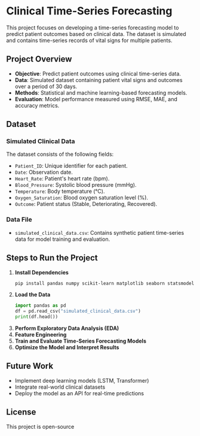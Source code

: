 # Clinical Time-Series Forecasting

This project focuses on developing a time-series forecasting model to predict patient outcomes based on clinical data. The dataset is simulated and contains time-series records of vital signs for multiple patients.

## Project Overview
- **Objective**: Predict patient outcomes using clinical time-series data.
- **Data**: Simulated dataset containing patient vital signs and outcomes over a period of 30 days.
- **Methods**: Statistical and machine learning-based forecasting models.
- **Evaluation**: Model performance measured using RMSE, MAE, and accuracy metrics.

## Dataset
### Simulated Clinical Data
The dataset consists of the following fields:
- `Patient_ID`: Unique identifier for each patient.
- `Date`: Observation date.
- `Heart_Rate`: Patient's heart rate (bpm).
- `Blood_Pressure`: Systolic blood pressure (mmHg).
- `Temperature`: Body temperature (°C).
- `Oxygen_Saturation`: Blood oxygen saturation level (%).
- `Outcome`: Patient status (Stable, Deteriorating, Recovered).

### Data File
- `simulated_clinical_data.csv`: Contains synthetic patient time-series data for model training and evaluation.

## Steps to Run the Project
1. **Install Dependencies**
   ```sh
   pip install pandas numpy scikit-learn matplotlib seaborn statsmodels tensorflow
   ```
2. **Load the Data**
   ```python
   import pandas as pd
   df = pd.read_csv("simulated_clinical_data.csv")
   print(df.head())
   ```
3. **Perform Exploratory Data Analysis (EDA)**
4. **Feature Engineering**
5. **Train and Evaluate Time-Series Forecasting Models**
6. **Optimize the Model and Interpret Results**

## Future Work
- Implement deep learning models (LSTM, Transformer)
- Integrate real-world clinical datasets
- Deploy the model as an API for real-time predictions

## License
This project is open-source


